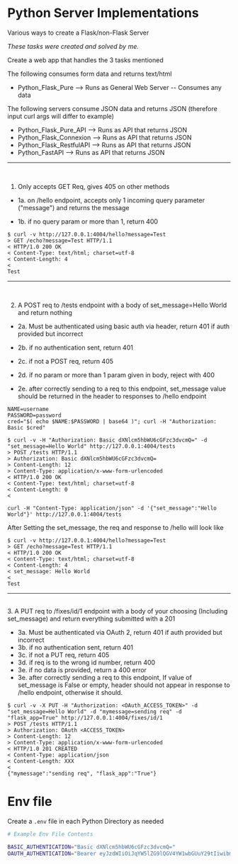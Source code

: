 # Python Server Implementations

Various ways to create a Flask/non-Flask Server

_These tasks were created and solved by me._

Create a web app that handles the 3 tasks mentioned

The following consumes form data and returns text/html

- Python_Flask_Pure --> Runs as General Web Server -- Consumes any data

The following servers consume JSON data and returns JSON (therefore input curl args will differ to example)

- Python_Flask_Pure_API --> Runs as API that returns JSON
- Python_Flask_Connexion --> Runs as API that returns JSON
- Python_Flask_RestfulAPI --> Runs as API that returns JSON
- Python_FastAPI --> Runs as API that returns JSON

---

<br>

1. Only accepts GET Req, gives 405 on other methods

- 1a. on /hello endpoint, accepts only 1 incoming query parameter ("message") and returns the message

- 1b. if no query param or more than 1, return 400

```
$ curl -v http://127.0.0.1:4004/hello?message=Test
> GET /echo?message=Test HTTP/1.1
< HTTP/1.0 200 OK
< Content-Type: text/html; charset=utf-8
< Content-Length: 4
<
Test
```

---

<br>

2. A POST req to /tests endpoint with a body of set_message=Hello World and return nothing

- 2a. Must be authenticated using basic auth via header, return 401 if auth provided but incorrect

- 2b. if no authentication sent, return 401

- 2c. if not a POST req, return 405

- 2d. if no param or more than 1 param given in body, reject with 400

- 2e. after correctly sending to a req to this endpoint, set_message value should be returned in the header to responses to /hello endpoint

```
NAME=username
PASSWORD=password
cred="$( echo $NAME:$PASSWORD | base64 )"; curl -H "Authorization: Basic $cred"

$ curl -v -H "Authorization: Basic dXNlcm5hbWU6cGFzc3dvcmQ=" -d "set_message=Hello World" http://127.0.0.1:4004/tests
> POST /tests HTTP/1.1
> Authorization: Basic dXNlcm5hbWU6cGFzc3dvcmQ=
> Content-Length: 12
> Content-Type: application/x-www-form-urlencoded
< HTTP/1.0 200 OK
< Content-Type: text/html; charset=utf-8
< Content-Length: 0
<
```

```
curl -H "Content-Type: application/json" -d '{"set_message":"Hello World"}' http://127.0.0.1:4004/tests
```

After Setting the set_message, the req and response to /hello will look like

```
$ curl -v http://127.0.0.1:4004/hello?message=Test
> GET /echo?message=Test HTTP/1.1
< HTTP/1.0 200 OK
< Content-Type: text/html; charset=utf-8
< Content-Length: 4
< set_message: Hello World
<
Test
```

---

<br>
3. A PUT req to /fixes/id/1 endpoint with a body of your choosing (Including set_message) and return everything submitted with a 201

- 3a. Must be authenticated via OAuth 2, return 401 if auth provided but incorrect
- 3b. if no authentication sent, return 401
- 3c. if not a PUT req, return 405
- 3d. if req is to the wrong id number, return 400
- 3e. if no data is provided, return a 400 error
- 3e. after correctly sending a req to this endpoint, If value of set_message is False or empty, header should not appear in response to /hello endpoint, otherwise it should.

```
$ curl -v -X PUT -H "Authorization: <OAuth_ACCESS_TOKEN>" -d "set_message=Hello World" -d "mymessage=sending req" -d "flask_app=True" http://127.0.0.1:4004/fixes/id/1
> POST /tests HTTP/1.1
> Authorization: OAuth <ACCESS_TOKEN>
> Content-Length: 12
> Content-Type: application/x-www-form-urlencoded
< HTTP/1.0 201 CREATED
< Content-Type: application/json
< Content-Length: XXX
<
{"mymessage":"sending req", "flask_app":"True"}
```

# Env file

Create a `.env` file in each Python Directory as needed

```bash
# Example Env File Contents

BASIC_AUTHENTICATION="Basic dXNlcm5hbWU6cGFzc3dvcmQ="
OAUTH_AUTHENTICATION="Bearer eyJzdWIiOiJqYW5lZG9lQGV4YW1wbGUuY29tIiwibmFtZSI6IkphbmUgRG9lIiwiaWF0IjoxNTQ2MzAwODAwLCJleHAiOjE4OTM0NTYwMDB9"
```
